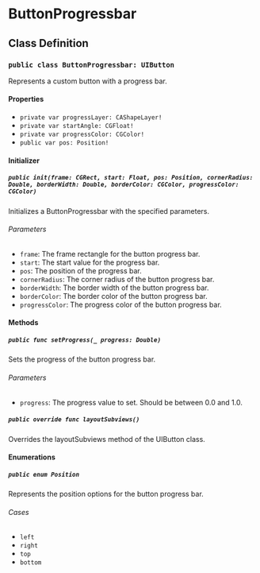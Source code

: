 # ButtonProgressbar

## Class Definition

### `public class ButtonProgressbar: UIButton`

Represents a custom button with a progress bar.

#### Properties

- `private var progressLayer: CAShapeLayer!`
- `private var startAngle: CGFloat!`
- `private var progressColor: CGColor!`
- `public var pos: Position!`

#### Initializer

##### `public init(frame: CGRect, start: Float, pos: Position, cornerRadius: Double, borderWidth: Double, borderColor: CGColor, progressColor: CGColor)`

Initializes a ButtonProgressbar with the specified parameters.

###### Parameters

- `frame`: The frame rectangle for the button progress bar.
- `start`: The start value for the progress bar.
- `pos`: The position of the progress bar.
- `cornerRadius`: The corner radius of the button progress bar.
- `borderWidth`: The border width of the button progress bar.
- `borderColor`: The border color of the button progress bar.
- `progressColor`: The progress color of the button progress bar.

#### Methods

##### `public func setProgress(_ progress: Double)`

Sets the progress of the button progress bar.

###### Parameters

- `progress`: The progress value to set. Should be between 0.0 and 1.0.

##### `public override func layoutSubviews()`

Overrides the layoutSubviews method of the UIButton class.

#### Enumerations

##### `public enum Position`

Represents the position options for the button progress bar.

###### Cases

- `left`
- `right`
- `top`
- `bottom`
